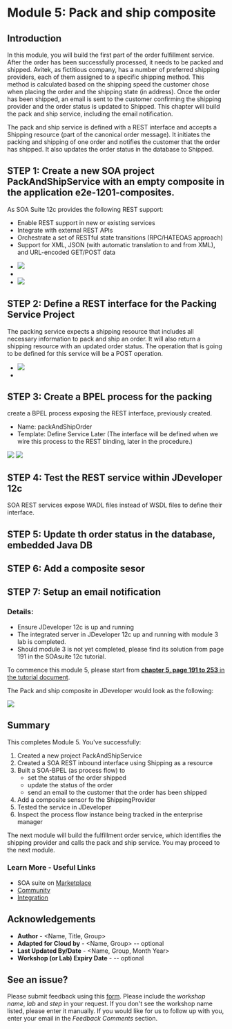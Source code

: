 # Module 5: Pack and ship composite

## Introduction
In this module, you will build the first part of the order fulfillment service. After the order has been successfully processed, it needs to be packed and shipped. Avitek, as fictitious company, has a number of preferred shipping providers, each of them assigned to a specific shipping method. This method is calculated based on the shipping speed the customer chose when placing the order and the shipping state (in address).
Once the order has been shipped, an email is sent to the customer confirming the shipping provider and the order status is updated to Shipped.
This chapter will build the pack and ship service, including the email notification.

The pack and ship service is defined with a REST interface and accepts a Shipping resource (part of the canonical order message). It initiates the packing and shipping of one order and notifies the customer that the order has shipped. It also updates the order status in the database to Shipped.


## **STEP 1**: Create a new SOA project PackAndShipService with an empty composite in the application e2e-1201-composites.
As SOA Suite 12c provides the following REST support:
- Enable REST support in new or existing services
- Integrate with external REST APIs
- Orchestrate a set of RESTful state transitions (RPC/HATEOAS approach)
- Support for XML, JSON (with automatic translation to and from XML), and URL-encoded GET/POST data

+ ![](images/5/soaProject.png)
+ 
+ ![](images/5/soa2Project.png)
  
## **STEP 2**: Define a REST interface for the Packing Service Project

The packing service expects a shipping resource that includes all necessary information to pack and ship an order. It will also return a shipping resource with an updated order status. The operation that is going to be defined for this service will be a POST operation.
+ ![](images/5/restadapter.png)
+ 
## **STEP 3**: Create a BPEL process for the packing

create a BPEL process exposing the REST interface, previously created.

 + Name: packAndShipOrder
+ Template: Define Service Later (The interface will be defined when we wire this process to the REST binding, later in the procedure.)

![](images/5/BPELprocess.png)
![](images/5/BPELpackingsvc.png)
## **STEP 4**: Test the REST service within JDeveloper 12c

SOA REST services expose WADL files instead of WSDL files to define their interface. 
## **STEP 5**: Update th order status in the database, embedded Java DB
## **STEP 6**: Add a composite sesor
## **STEP 7**: Setup an email notification

### **Details:**

- Ensure JDeveloper 12c is up and running
- The integrated server in JDeveloper 12c up and running with module 3 lab is completed.
- Should module 3 is not yet completed, please find its solution from page 191 in the SOAsuite 12c tutorial.
  
To commence this module 5, please start from <ins> **chapter 5, page 191 to 253** in the tutorial document</ins>.

The Pack and ship composite in JDeveloper would look as the following:

![](images/5/PackShipService.png)


## **Summary**

This completes Module 5. You've successfully:

1. Created a new project PackAndShipService
2. Created a SOA REST inbound interface using Shipping as a resource
3. Built a SOA-BPEL (as process flow) to
   * set the status of the order shipped
   * update the status of the order
   * send an email to the customer that the order has been shipped
4. Add a composite sensor fo the ShippingProvider
5. Tested the service in JDeveloper
6. Inspect the process flow instance being tracked in the enterprise manager

 The next module will build the fulfillment order service, which identifies the shipping provider and calls the pack and ship service. You may proceed to the next module.

<!--[Click here to navigate to Module 6](6-order-fullfilment.md) -->

### **Learn More - Useful Links** ###

- SOA suite on  <a href="https://cloudmarketplace.oracle.com/marketplace/en_US/listing/70268091"> Marketplace  </a>
- <a href="https://cloudcustomerconnect.oracle.com/"> Community </a>
- <a href="https://www.oracle.com/middleware/technologies/soasuite.html"> Integration</a>


## Acknowledgements
* **Author** - <Name, Title, Group>
* **Adapted for Cloud by** -  <Name, Group> -- optional
* **Last Updated By/Date** - <Name, Group, Month Year>
* **Workshop (or Lab) Expiry Date** - <Month Year> -- optional

## See an issue?
Please submit feedback using this [form](https://apexapps.oracle.com/pls/apex/f?p=133:1:::::P1_FEEDBACK:1). Please include the *workshop name*, *lab* and *step* in your request.  If you don't see the workshop name listed, please enter it manually. If you would like for us to follow up with you, enter your email in the *Feedback Comments* section.